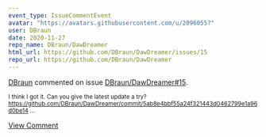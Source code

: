 ```yaml
---
event_type: IssueCommentEvent
avatar: "https://avatars.githubusercontent.com/u/2096055?"
user: DBraun
date: 2020-11-27
repo_name: DBraun/DawDreamer
html_url: https://github.com/DBraun/DawDreamer/issues/15
repo_url: https://github.com/DBraun/DawDreamer
---
```


<a href='https://github.com/DBraun' target='_blank'>DBraun</a> commented on issue <a href='https://github.com/DBraun/DawDreamer/issues/15' target='_blank'>DBraun/DawDreamer#15</a>.

<small>I think I got it. Can you give the latest update a try? https://github.com/DBraun/DawDreamer/commit/5ab8e4bbf55a24f321443d0462799e1a96d0be14...</small>

<a href='https://github.com/DBraun/DawDreamer/issues/15' target='_blank'>View Comment</a>